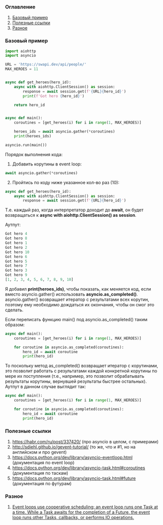 ### Оглавление
1. [Базовый пример](#example)
2. [Полезные ссылки](#links)
3. [Разное](#misc)

### Базовый пример <a name="example"></a>
```python
import aiohttp
import asyncio

URL = 'https://swapi.dev/api/people/'
MAX_HEROES = 11


async def get_heroes(hero_id):
    async with aiohttp.ClientSession() as session:
        response = await session.get(f'{URL}{hero_id}')
        print(f'Got hero {hero_id}')

    return hero_id


async def main():
    coroutines = [get_heroes(i) for i in range(1, MAX_HEROES)]

    heroes_ids = await asyncio.gather(*coroutines)
    print(heroes_ids)

asyncio.run(main())
```

Порядок выполнения кода:
1. Добавить корутины в event loop:
```python
await asyncio.gather(*coroutines)
```

2. Пройтись по коду ниже указанное кол-во раз (10):
```python
async def get_heroes(hero_id):
    async with aiohttp.ClientSession() as session:
        response = await session.get(f'{URL}{hero_id}')
```
Т.е. каждый раз, когда интерпретатор доходит до **await**, он будет возвращаться к **async with aiohttp.ClientSession() as session**.

Аутпут:
```python
Got hero 4
Got hero 8
Got hero 1
Got hero 2
Got hero 10
Got hero 6
Got hero 5
Got hero 7
Got hero 3
Got hero 9
[1, 2, 3, 4, 5, 6, 7, 8, 9, 10]
```

Я добавил **print(heroes_ids)**, чтобы показать, как меняется код, если вместо asyncio.gather() использовать **asyncio.as_completed()**. asyncio.gather() возвращает итератор с результатами всех корутин, поэтому ему необходимо дождаться их окончания, чтобы он смог это сделать.

Если переписать функцию main() под asyncio.as_completed() таким образом:
```python
async def main():
    coroutines = [get_heroes(i) for i in range(1, MAX_HEROES)]

    for coroutine in asyncio.as_completed(coroutines):
        hero_id = await coroutine
        print(hero_id)
```

То поскольку метод as_completed() возвращает итератор с корутинами, это позволит работать с результатами каждой конкретной корутины по мере их поступления (т.е., например, это позволит обрабатывать результаты корутины, вернувшей результаты быстрее остальных). Аутпут в данном случае выглядит так:
```python
async def main():
    coroutines = [get_heroes(i) for i in range(1, MAX_HEROES)]

    for coroutine in asyncio.as_completed(coroutines):
        hero_id = await coroutine
        print(hero_id)
```

### Полезные ссылки <a name="links"></a>
1. https://habr.com/ru/post/337420/ (про asyncio в целом, с примерами)
2. http://sdiehl.github.io/gevent-tutorial/ (то же, что и #1, но на английском и про gevent)
3. https://docs.python.org/dev/library/asyncio-eventloop.html (документация по event loop)
4. https://docs.python.org/dev/library/asyncio-task.html#coroutines (документация по таскам)
5. https://docs.python.org/dev/library/asyncio-task.html#future (документация по футурам)

### Разное <a name="misc"></a>
1. [Event loops use cooperative scheduling: an event loop runs one Task at a time. While a Task awaits for the completion of a Future, the event loop runs other Tasks, callbacks, or performs IO operations.](https://docs.python.org/dev/library/asyncio-task.html#task-object)
